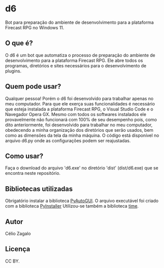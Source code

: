 # d6
Bot para preparação do ambiente de desenvolvimento para a plataforma Firecast RPG no Windows 11.

## O que é?
O d6 é um bot que automatiza o processo de preparação do ambiente de desenvolvimento para a plataforma Firecast RPG. Ele abre todos os programas, diretórios e sites necessários para o desenvolvimento de plugins.

## Quem pode usar?
Qualquer pessoa! Porém o d6 foi desenvolvido para trabalhar apenas no meu computador. 
Para que ele exerça suas funcionalidades é necessário que esteja instalada a plataforma Firecast RPG, o Visual Studio Code e o Navegador Opera GX. 
Mesmo com todos os softwares instalados ele provavelmente não funcionará com 100% de seu desempenho pois, como dito anteriormente, foi desenvolvido para trabalhar no meu computador, obedecendo a minha organização dos diretórios que serão usados, bem como as dimensões da tela da minha máquina. 
O código está disponível no arquivo d6.py onde as configurações podem ser reajustadas.

## Como usar?
Faça o download do arquivo 'd6.exe' no diretório 'dist' (dist/d6.exe) que se encontra neste repositório.

## Bibliotecas utilizadas
Obrigatório instalar a biblioteca [PyAutoGUI](https://github.com/asweigart/pyautogui/blob/master/docs/index.rst).
O arquivo executável foi criado com a biblioteca [PyInstaller](https://www.pyinstaller.org/en/stable/index.html)
Utilizou-se também a biblioteca [time](https://docs.python.org/pt-br/3.9/library/time.html).
    

## Autor
Célio Zagalo

## Licença
CC BY.
